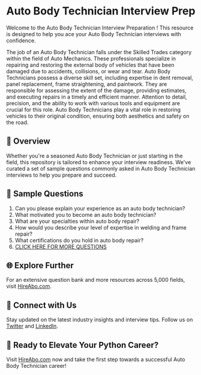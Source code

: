 # Auto Body Technician Interview Prep

Welcome to the Auto Body Technician Interview Preparation ! This resource is designed to help you ace your Auto Body Technician interviews with confidence.

The job of an Auto Body Technician falls under the Skilled Trades category within the field of Auto Mechanics. These professionals specialize in repairing and restoring the external body of vehicles that have been damaged due to accidents, collisions, or wear and tear. Auto Body Technicians possess a diverse skill set, including expertise in dent removal, panel replacement, frame straightening, and paintwork. They are responsible for assessing the extent of the damage, providing estimates, and executing repairs in a timely and efficient manner. Attention to detail, precision, and the ability to work with various tools and equipment are crucial for this role. Auto Body Technicians play a vital role in restoring vehicles to their original condition, ensuring both aesthetics and safety on the road.

## 🚀 Overview

Whether you're a seasoned Auto Body Technician or just starting in the field, this repository is tailored to enhance your interview readiness. We've curated a set of sample questions commonly asked in Auto Body Technician interviews to help you prepare and succeed.

## 📝 Sample Questions

1. Can you please explain your experience as an auto body technician?
2. What motivated you to become an auto body technician?
3. What are your specialties within auto body repair?
4. How would you describe your level of expertise in welding and frame repair?
5. What certifications do you hold in auto body repair?
6. [CLICK HERE FOR MORE QUESTIONS](https://hireabo.com/job/12_4_3/Auto%20Body%20Technician)

## 🌐 Explore Further

For an extensive question bank and more resources across 5,000 fields, visit [HireAbo.com](https://www.hireabo.com).

## 📱 Connect with Us

Stay updated on the latest industry insights and interview tips. Follow us on [Twitter](https://twitter.com/hireabo) and [LinkedIn](https://www.linkedin.com/in/hire-abo-3609972a8/).

## 🚀 Ready to Elevate Your Python Career?

Visit [HireAbo.com](https://www.hireabo.com) now and take the first step towards a successful Auto Body Technician career!